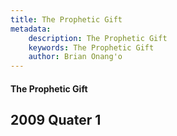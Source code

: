```yaml
---
title: The Prophetic Gift
metadata:
    description: The Prophetic Gift
    keywords: The Prophetic Gift
    author: Brian Onang'o
---
```


#### The Prophetic Gift

## 2009 Quater 1
